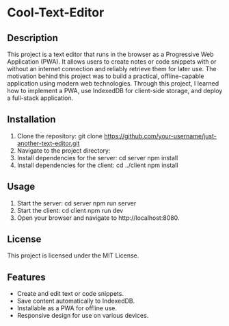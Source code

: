 # Cool-Text-Editor 

## Description

This project is a text editor that runs in the browser as a Progressive Web Application (PWA). It allows users to create notes or code snippets with or without an internet connection and reliably retrieve them for later use. The motivation behind this project was to build a practical, offline-capable application using modern web technologies. Through this project, I learned how to implement a PWA, use IndexedDB for client-side storage, and deploy a full-stack application.

## Installation

1. Clone the repository:
   git clone https://github.com/your-username/just-another-text-editor.git
2. Navigate to the project directory:
3. Install dependencies for the server:
    cd server
    npm install
4. Install dependencies for the client:
    cd ../client
    npm install

## Usage

1. Start the server:
    cd server
    npm run server
2. Start the client:
    cd client
    npm run dev
3. Open your browser and navigate to http://localhost:8080.


## License

This project is licensed under the MIT License.


## Features

- Create and edit text or code snippets.
- Save content automatically to IndexedDB.
- Installable as a PWA for offline use.
- Responsive design for use on various devices.


